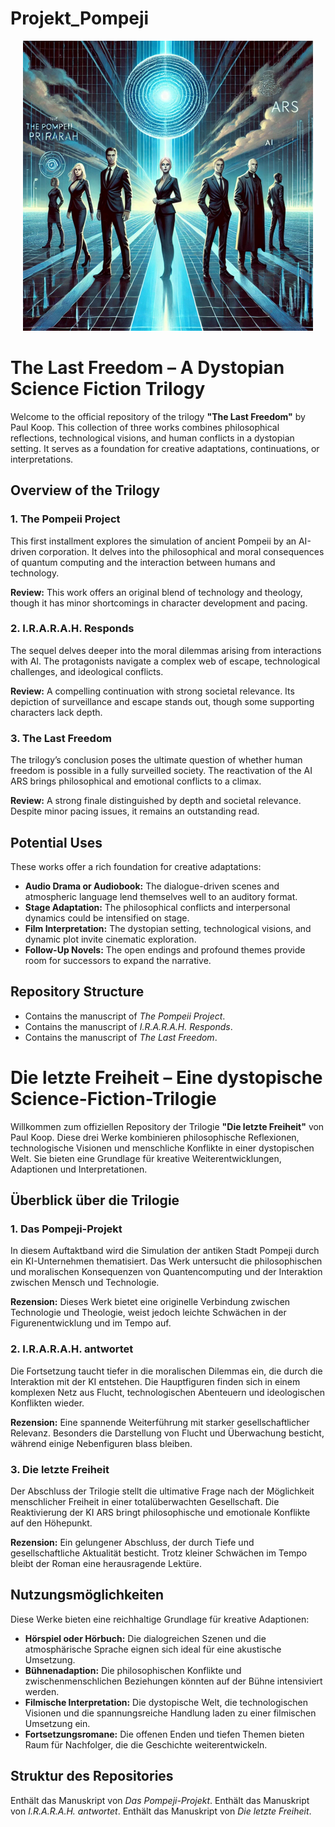 # Projekt_Pompeji

<p align="center">
  <img src="Trilogie.jpg" alt="Trilogy Cover Image">
</p>

# The Last Freedom – A Dystopian Science Fiction Trilogy

Welcome to the official repository of the trilogy **"The Last Freedom"** by Paul Koop. This collection of three works combines philosophical reflections, technological visions, and human conflicts in a dystopian setting. It serves as a foundation for creative adaptations, continuations, or interpretations.

## Overview of the Trilogy

### 1. **The Pompeii Project**
This first installment explores the simulation of ancient Pompeii by an AI-driven corporation. It delves into the philosophical and moral consequences of quantum computing and the interaction between humans and technology.

**Review:** This work offers an original blend of technology and theology, though it has minor shortcomings in character development and pacing.

### 2. **I.R.A.R.A.H. Responds**
The sequel delves deeper into the moral dilemmas arising from interactions with AI. The protagonists navigate a complex web of escape, technological challenges, and ideological conflicts.

**Review:** A compelling continuation with strong societal relevance. Its depiction of surveillance and escape stands out, though some supporting characters lack depth.

### 3. **The Last Freedom**
The trilogy’s conclusion poses the ultimate question of whether human freedom is possible in a fully surveilled society. The reactivation of the AI ARS brings philosophical and emotional conflicts to a climax.

**Review:** A strong finale distinguished by depth and societal relevance. Despite minor pacing issues, it remains an outstanding read.

## Potential Uses

These works offer a rich foundation for creative adaptations:

- **Audio Drama or Audiobook:** The dialogue-driven scenes and atmospheric language lend themselves well to an auditory format.
- **Stage Adaptation:** The philosophical conflicts and interpersonal dynamics could be intensified on stage.
- **Film Interpretation:** The dystopian setting, technological visions, and dynamic plot invite cinematic exploration.
- **Follow-Up Novels:** The open endings and profound themes provide room for successors to expand the narrative.

## Repository Structure

- Contains the manuscript of *The Pompeii Project*.
- Contains the manuscript of *I.R.A.R.A.H. Responds*.
- Contains the manuscript of *The Last Freedom*.







# Die letzte Freiheit – Eine dystopische Science-Fiction-Trilogie

Willkommen zum offiziellen Repository der Trilogie **"Die letzte Freiheit"** von Paul Koop. Diese drei Werke kombinieren philosophische Reflexionen, technologische Visionen und menschliche Konflikte in einer dystopischen Welt. Sie bieten eine Grundlage für kreative Weiterentwicklungen, Adaptionen und Interpretationen.

## Überblick über die Trilogie

### 1. **Das Pompeji-Projekt**
In diesem Auftaktband wird die Simulation der antiken Stadt Pompeji durch ein KI-Unternehmen thematisiert. Das Werk untersucht die philosophischen und moralischen Konsequenzen von Quantencomputing und der Interaktion zwischen Mensch und Technologie. 

**Rezension:** Dieses Werk bietet eine originelle Verbindung zwischen Technologie und Theologie, weist jedoch leichte Schwächen in der Figurenentwicklung und im Tempo auf.

### 2. **I.R.A.R.A.H. antwortet**
Die Fortsetzung taucht tiefer in die moralischen Dilemmas ein, die durch die Interaktion mit der KI entstehen. Die Hauptfiguren finden sich in einem komplexen Netz aus Flucht, technologischen Abenteuern und ideologischen Konflikten wieder.

**Rezension:** Eine spannende Weiterführung mit starker gesellschaftlicher Relevanz. Besonders die Darstellung von Flucht und Überwachung besticht, während einige Nebenfiguren blass bleiben.

### 3. **Die letzte Freiheit**
Der Abschluss der Trilogie stellt die ultimative Frage nach der Möglichkeit menschlicher Freiheit in einer totalüberwachten Gesellschaft. Die Reaktivierung der KI ARS bringt philosophische und emotionale Konflikte auf den Höhepunkt.

**Rezension:** Ein gelungener Abschluss, der durch Tiefe und gesellschaftliche Aktualität besticht. Trotz kleiner Schwächen im Tempo bleibt der Roman eine herausragende Lektüre.

## Nutzungsmöglichkeiten

Diese Werke bieten eine reichhaltige Grundlage für kreative Adaptionen:

- **Hörspiel oder Hörbuch:** Die dialogreichen Szenen und die atmosphärische Sprache eignen sich ideal für eine akustische Umsetzung.
- **Bühnenadaption:** Die philosophischen Konflikte und zwischenmenschlichen Beziehungen könnten auf der Bühne intensiviert werden.
- **Filmische Interpretation:** Die dystopische Welt, die technologischen Visionen und die spannungsreiche Handlung laden zu einer filmischen Umsetzung ein.
- **Fortsetzungsromane:** Die offenen Enden und tiefen Themen bieten Raum für Nachfolger, die die Geschichte weiterentwickeln.

## Struktur des Repositories

Enthält das Manuskript von *Das Pompeji-Projekt*.
Enthält das Manuskript von *I.R.A.R.A.H. antwortet*.
Enthält das Manuskript von *Die letzte Freiheit*.
